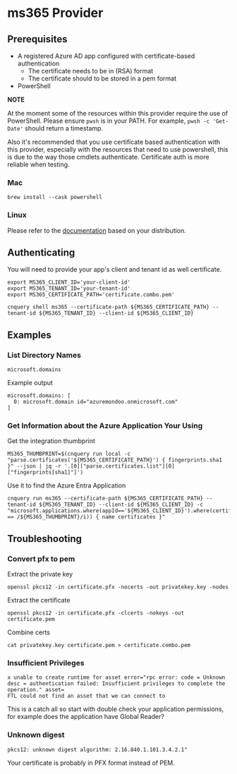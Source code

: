 # ms365 Provider

## Prerequisites

- A registered Azure AD app configured with certificate-based authentication
  - The certificate needs to be in (RSA) format
  - The certificate should to be stored in a pem format
- PowerShell

__NOTE__

At the moment some of the resources within this provider require the use of PowerShell. Please ensure `pwsh` is in your PATH. For example, `pwsh -c 'Get-Date'` should return a timestamp.

Also it's recommended that you use certificate based authentication with this provider, especially with the resources that need to use powershell, this is due to the way those cmdlets authenticate.  Certificate auth is more reliable when testing.

### Mac
```shell
brew install --cask powershell
```
### Linux
Please refer to the [documentation](https://learn.microsoft.com/en-us/powershell/scripting/install/installing-powershell-on-linux) based on your distribution.

## Authenticating
You will need to provide your app's client and tenant id as well certificate.
```
export MS365_CLIENT_ID='your-client-id'
export MS365_TENANT_ID='your-tenant-id'
export MS365_CERTIFICATE_PATH='certificate.combo.pem'
```
```shell
cnquery shell ms365 --certificate-path ${MS365_CERTIFICATE_PATH} --tenant-id ${MS365_TENANT_ID} --client-id ${MS365_CLIENT_ID}
```

## Examples
### List Directory Names

`microsoft.domains`

Example output
```
microsoft.domains: [
  0: microsoft.domain id="azuremondoo.onmicrosoft.com"
]
```

### Get Information about the Azure Application Your Using
Get the integration thumbprint
```shell
MS365_THUMBPRINT=$(cnquery run local -c "parse.certificates('${MS365_CERTIFICATE_PATH}') { fingerprints.sha1 }" --json | jq -r '.[0]["parse.certificates.list"][0]["fingerprints[sha1]"]')
```
Use it to find the Azure Entra Application
```shell
cnquery run ms365 --certificate-path ${MS365_CERTIFICATE_PATH} --tenant-id ${MS365_TENANT_ID} --client-id ${MS365_CLIENT_ID} -c "microsoft.applications.where(appId=='${MS365_CLIENT_ID}').where(certificates.any(thumbprint == /${MS365_THUMBPRINT}/i)) { name certificates }"
```


## Troubleshooting

### Convert pfx to pem
Extract the private key
```shell
openssl pkcs12 -in certificate.pfx -nocerts -out privatekey.key -nodes
```
Extract the certificate
```shell
openssl pkcs12 -in certificate.pfx -clcerts -nokeys -out certificate.pem
```
Combine certs
```shell
cat privatekey.key certificate.pem > certificate.combo.pem
```

### Insufficient Privileges

```
x unable to create runtime for asset error="rpc error: code = Unknown desc = authentication failed: Insufficient privileges to complete the operation." asset=
FTL could not find an asset that we can connect to
```
This is a catch all so start with double check your application permissions, for example does the application have Global Reader?


### Unknown digest
```
pkcs12: unknown digest algorithm: 2.16.840.1.101.3.4.2.1"
```
Your certificate is probably in PFX format instead of PEM.
